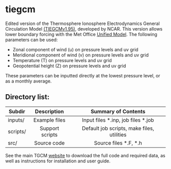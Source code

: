 tiegcm
======

Edited version of the Thermosphere Ionosphere Electrodynamics General Circulation Model [(TIEGCMv1.95)](http://www.hao.ucar.edu/modeling/tgcm), developed by NCAR. This version allows lower boundary forcing with the Met Office [Unified Model](http://www.metoffice.gov.uk/research/modelling-systems/unified-model). The following parameters can be used:
  * Zonal component of wind (u) on pressure levels and uv grid
  * Meridional component of wind (v) on pressure levels and uv grid
  * Temperature (T) on pressure levels and uv grid
  * Geopotential height (Z) on pressure levels and uv grid

These parameters can be inputted directly at the lowest pressure level, or as a monthly average.



Directory list:
---------------

| Subdir | Description | Summary of Contents |
| ------ | :---------: | :------------------:|
| inputs/ | Example files | Input files *.inp, job files *.job |
| scripts/ | Support scripts | Default job scripts, make files, utilities |
| src/ | Source code | Source files *.F, *.h |



See the main TGCM [website](http://www.hao.ucar.edu/modeling/tgcm/download.php) to download the full code and required data, as well as instructions for installation and user guide. 

